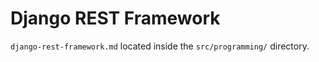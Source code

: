 # Django REST Framework

`django-rest-framework.md` located inside the `src/programming/` directory.